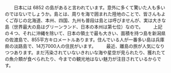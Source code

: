 　　日本には 6852 の島があると言われています。意外に多くて驚いた人も多いのではないでしょうか。島とは、周りを海で囲まれた陸地のことで、皆さんもよくご存じの北海道、本州、四国、九州も普段は島とは呼びませんが、実は大きな島（世界最大の島はグリーンランド、日本の本州は第七位）なので。
　　上記の４つ、それに沖縄を除いて、日本の領土で最も大きい、面積を持つ島を新潟県の佐渡島で、855平方キロメートルあります。住んでいる人が一番多い島は兵庫県の淡路島で、14万7000人の住民がいます。
　　最近、離島の旅が人気になりつつあります。まだ汚染されていないきれいな海や星空が見られたり、獲れたての魚介類が食べられたり、今までの観光地はない魅力が注目されているからです。